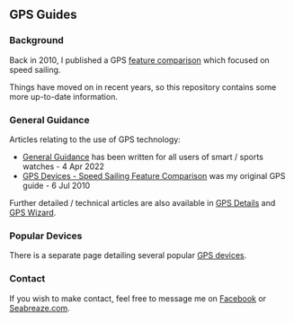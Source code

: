 ## GPS Guides

### Background

Back in 2010, I published a GPS [feature comparison](devices/feature-comparison.pdf) which focused on speed sailing.

Things have moved on in recent years, so this repository contains some more up-to-date information.



### General Guidance

Articles relating to the use of GPS technology:

- [General Guidance](guidance/README.md) has been written for all users of smart / sports watches - 4 Apr 2022
- [GPS Devices - Speed Sailing Feature Comparison](devices/feature-comparison.pdf) was my original GPS guide - 6 Jul 2010

Further detailed / technical articles are also available in [GPS Details](https://logiqx.github.io/gps-details/) and [GPS Wizard](https://logiqx.github.io/gps-wizard/articles.html).



### Popular Devices

There is a separate page detailing several popular [GPS devices](devices/README.md).



### Contact

If you wish to make contact, feel free to message me on [Facebook](https://www.facebook.com/michael.george.545) or [Seabreaze.com](https://www.seabreeze.com.au/Members/Profile/Details.aspx?member=K888).

